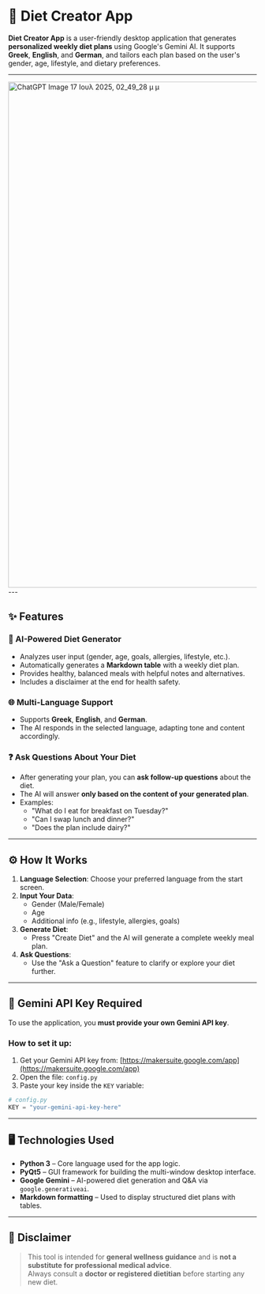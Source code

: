 # 🥗 Diet Creator App

**Diet Creator App** is a user-friendly desktop application that generates **personalized weekly diet plans** using Google's Gemini AI. It supports **Greek**, **English**, and **German**, and tailors each plan based on the user's gender, age, lifestyle, and dietary preferences.

---
<img width="1536" height="1024" alt="ChatGPT Image 17 Ιουλ 2025, 02_49_28 μ μ" src="https://github.com/user-attachments/assets/77695473-88c4-4d39-9026-073b1525ba21" />
---

## ✨ Features

### 🧠 AI-Powered Diet Generator
- Analyzes user input (gender, age, goals, allergies, lifestyle, etc.).
- Automatically generates a **Markdown table** with a weekly diet plan.
- Provides healthy, balanced meals with helpful notes and alternatives.
- Includes a disclaimer at the end for health safety.

### 🌐 Multi-Language Support
- Supports **Greek**, **English**, and **German**.
- The AI responds in the selected language, adapting tone and content accordingly.

### ❓ Ask Questions About Your Diet
- After generating your plan, you can **ask follow-up questions** about the diet.
- The AI will answer **only based on the content of your generated plan**.
- Examples:
  - "What do I eat for breakfast on Tuesday?"
  - "Can I swap lunch and dinner?"
  - "Does the plan include dairy?"

---

## ⚙️ How It Works

1. **Language Selection**: Choose your preferred language from the start screen.
2. **Input Your Data**:
   - Gender (Male/Female)
   - Age
   - Additional info (e.g., lifestyle, allergies, goals)
3. **Generate Diet**:
   - Press "Create Diet" and the AI will generate a complete weekly meal plan.
4. **Ask Questions**:
   - Use the "Ask a Question" feature to clarify or explore your diet further.

---

## 🔐 Gemini API Key Required

To use the application, you **must provide your own Gemini API key**.

### How to set it up:

1. Get your Gemini API key from: [https://makersuite.google.com/app](https://makersuite.google.com/app)
2. Open the file: `config.py`
3. Paste your key inside the `KEY` variable:

```python
# config.py
KEY = "your-gemini-api-key-here"
```
---
## 🖥️ Technologies Used

- **Python 3** – Core language used for the app logic.
- **PyQt5** – GUI framework for building the multi-window desktop interface.
- **Google Gemini** – AI-powered diet generation and Q&A via `google.generativeai`.
- **Markdown formatting** – Used to display structured diet plans with tables.

---

## 🚨 Disclaimer

> This tool is intended for **general wellness guidance** and is **not a substitute for professional medical advice**.  
> Always consult a **doctor or registered dietitian** before starting any new diet.

